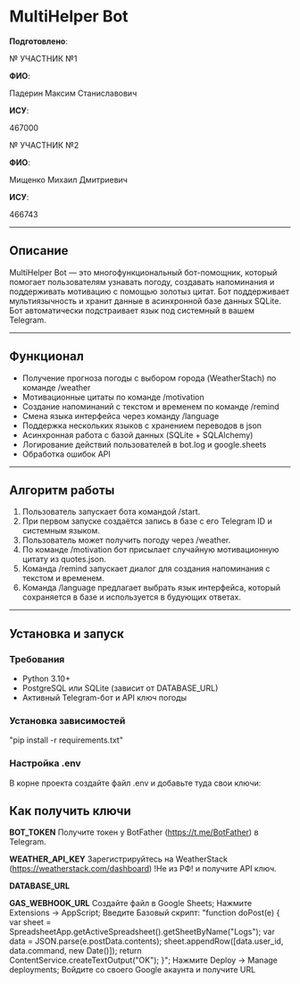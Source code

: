 # MultiHelper Bot

__Подготовлено__:

№ УЧАСТНИК №1

**ФИО**:

Падерин Максим Станиславович 

**ИСУ**:

467000


№ УЧАСТНИК №2

**ФИО**:

Мищенко Михаил Дмитриевич

**ИСУ**:

466743


---


## Описание

MultiHelper Bot — это многофункциональный бот-помощник, который помогает пользователям узнавать погоду, создавать напоминания и поддерживать мотивацию с помощью золотыз цитат. Бот поддерживает мультиязычность и  хранит данные в асинхронной базе данных SQLite. Бот автоматически подстраивает язык под системный в вашем Telegram.

---

## Функционал

- Получение прогноза погоды с выбором города (WeatherStach) по команде /weather
- Мотивационные цитаты по команде /motivation
- Создание напоминаний с текстом и временем по команде /remind
- Смена языка интерфейса через команду /language
- Поддержка нескольких языков с хранением переводов в json
- Асинхронная работа с базой данных (SQLite + SQLAlchemy)
- Логирование действий пользователей в bot.log и google.sheets
- Обработка ошибок API

---

## Алгоритм работы

1. Пользователь запускает бота командой /start.
2. При первом запуске создаётся запись в базе с его Telegram ID и системным языком.
3. Пользователь может получить погоду через /weather.
4. По команде /motivation бот присылает случайную мотивационную цитату из quotes.json.
5. Команда /remind запускает диалог для создания напоминания с текстом и временем.
6. Команда /language предлагает выбрать язык интерфейса, который сохраняется в базе и используется в будующих ответах.

---

## Установка и запуск

### Требования

- Python 3.10+
- PostgreSQL или SQLite (зависит от DATABASE_URL)
- Активный Telegram-бот и API ключ погоды

### Установка зависимостей

"pip install -r requirements.txt"


### Настройка .env

В корне проекта создайте файл .env и добавьте туда свои ключи:

## Как получить ключи

**BOT_TOKEN**
Получите токен у BotFather (https://t.me/BotFather) в Telegram.

**WEATHER_API_KEY**
Зарегистрируйтесь на WeatherStack (https://weatherstack.com/dashboard) !Не из РФ! и получите API ключ.

**DATABASE_URL**

**GAS_WEBHOOK_URL**
Создайте файл в Google Sheets;
Нажмите Extensions -> AppScript;
Введите Базовый скрипт:
"function doPost(e) {
  var sheet = SpreadsheetApp.getActiveSpreadsheet().getSheetByName("Logs");
  var data = JSON.parse(e.postData.contents);
  sheet.appendRow([data.user_id, data.command, new Date()]);
  return ContentService.createTextOutput("OK");
}";
Нажмите Deploy -> Manage deployments;
Войдите со своего Google акаунта и получите URL
